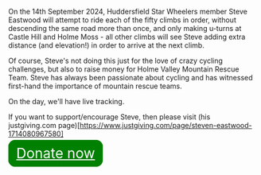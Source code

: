 ---
---

On the 14th September 2024, Huddersfield Star Wheelers member Steve Eastwood will attempt to ride each of the fifty climbs in order, without descending the same road more than once, and only making u-turns at Castle Hill and Holme Moss - all other climbs will see Steve adding extra distance (and elevation!) in order to arrive at the next climb.

Of course, Steve's not doing this just for the love of crazy cycling challenges, but also to raise money for Holme Valley Mountain Rescue Team.  Steve has always been passionate about cycling and has witnessed first-hand the importance of mountain rescue teams.

On the day, we'll have live tracking.

If you want to support/encourage Steve, then please visit (his justgiving.com page)[https://www.justgiving.com/page/steven-eastwood-1714080967580]

<a href="https://www.justgiving.com/page/steven-eastwood-1714080967580" style="
    padding: 0.3em 0.5em;
    /* display: block; */
    border: 2px solid green;
    border-radius: 0.5em;
    background-color: green;
    color: white;
    font-size: 2em;
">Donate now</a>